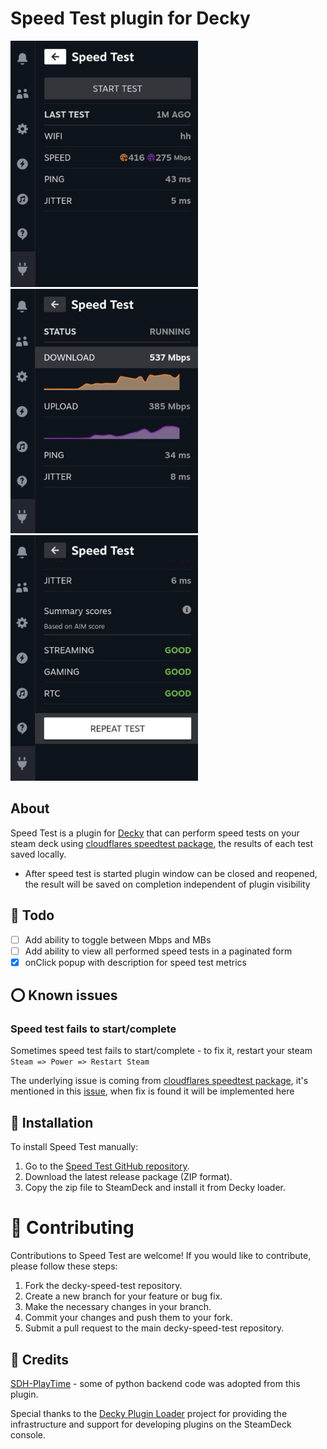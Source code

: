 # Speed Test plugin for Decky

<p float="left">
  
<img src="https://github.com/maslomeister/decky-speed-test/blob/main/assets/plugin1.jpg?raw=true" width="300" />
<img src="https://github.com/maslomeister/decky-speed-test/blob/main/assets/plugin2.jpg?raw=true" width="300" />
<img src="https://github.com/maslomeister/decky-speed-test/blob/main/assets/plugin3.jpg?raw=true" width="300" />

</p>

## About

Speed Test is a plugin for [Decky](https://github.com/SteamDeckHomebrew/decky-loader) that can perform speed tests on your steam deck using [cloudflares speedtest package](https://github.com/cloudflare/speedtest), the results of each test saved locally.

- After speed test is started plugin window can be closed and reopened, the result will be saved on completion independent of plugin visibility

## 💪 Todo

- [ ] Add ability to toggle between Mbps and MBs
- [ ] Add ability to view all performed speed tests in a paginated form
- [x] onClick popup with description for speed test metrics

## ⭕️ Known issues

### Speed test fails to start/complete

Sometimes speed test fails to start/complete - to fix it, restart your steam
`Steam => Power => Restart Steam`

The underlying issue is coming from [cloudflares speedtest package](https://github.com/cloudflare/speedtest), it's mentioned in this [issue](https://github.com/cloudflare/speedtest/issues/36), when fix is found it will be implemented here

## 💾 Installation

To install Speed Test manually:

1. Go to the [Speed Test GitHub repository](https://github.com/maslomeister/decky-speed-test).
2. Download the latest release package (ZIP format).
3. Copy the zip file to SteamDeck and install it from Decky loader.

# 🤝 Contributing

Contributions to Speed Test are welcome! If you would like to contribute, please follow these steps:

1. Fork the decky-speed-test repository.
2. Create a new branch for your feature or bug fix.
3. Make the necessary changes in your branch.
4. Commit your changes and push them to your fork.
5. Submit a pull request to the main decky-speed-test repository.

## 📜 Credits

[SDH-PlayTime](https://github.com/ma3a/SDH-PlayTime) - some of python backend code was adopted from this plugin.

Special thanks to the [Decky Plugin Loader](https://github.com/SteamDeckHomebrew/decky-loader) project for providing the infrastructure and support for developing plugins on the SteamDeck console.
